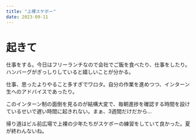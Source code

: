```yaml
---
title: "上裸スケボー"
date: 2023-09-11
---
```


# 起きて
仕事をする。今日はフリーランチなので会社でご飯を食べたり、仕事をしたり。ハンバーグがぎっしりしていると嬉しいことが分かる。

仕事、思ったよりやること多すぎでワロタ。自分の作業を進めつつ、インターン生へのアドバイスであったり。

このインターン制の面倒を見るのが結構大変で、毎朝進捗を確認する時間を設けているせいで遅い時間に起きれない。まぁ、3週間だけだから...

帰り道はビル前広場で上裸の少年たちがスケボーの練習をしていて良かった。夏が終わんないね。